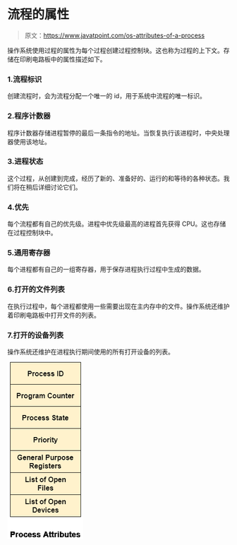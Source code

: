 # 流程的属性

> 原文：<https://www.javatpoint.com/os-attributes-of-a-process>

操作系统使用过程的属性为每个过程创建过程控制块。这也称为过程的上下文。存储在印刷电路板中的属性描述如下。

### 1.流程标识

创建流程时，会为流程分配一个唯一的 id，用于系统中流程的唯一标识。

### 2.程序计数器

程序计数器存储进程暂停的最后一条指令的地址。当恢复执行该进程时，中央处理器使用该地址。

### 3.进程状态

这个过程，从创建到完成，经历了新的、准备好的、运行的和等待的各种状态。我们将在稍后详细讨论它们。

### 4.优先

每个流程都有自己的优先级。进程中优先级最高的进程首先获得 CPU。这也存储在过程控制块中。

### 5.通用寄存器

每个进程都有自己的一组寄存器，用于保存进程执行过程中生成的数据。

### 6.打开的文件列表

在执行过程中，每个进程都使用一些需要出现在主内存中的文件。操作系统还维护着印刷电路板中打开文件的列表。

### 7.打开的设备列表

操作系统还维护在进程执行期间使用的所有打开设备的列表。

![OS Attributes of a process](img/4db392158708d611ab20dbca0e446a44.png)
